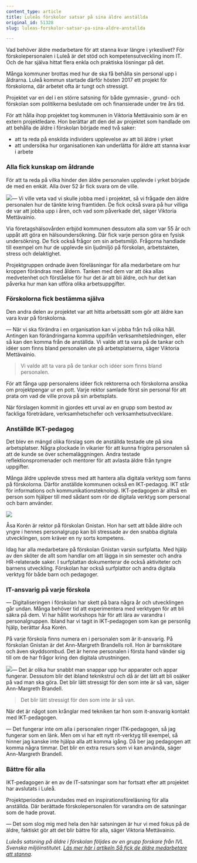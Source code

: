 ```yaml
---
content_type: article
title: Luleås förskolor satsar på sina äldre anställda
original_id: 51328
slug: luleas-forskolor-satsar-pa-sina-aldre-anstallda

---
```


Vad behöver äldre medarbetare för att stanna kvar längre i yrkeslivet? För förskolepersonalen i Luleå är det stöd och kompetensutveckling inom IT. Och de har själva hittat flera enkla och praktiska lösningar på det.

Många kommuner brottas med hur de ska få behålla sin personal upp i åldrarna. Luleå kommun startade därför hösten 2017 ett projekt för förskolorna, där arbetet ofta är tungt och stressigt.

Projektet var en del i en större satsning för både gymnasie-, grund- och förskolan som politikerna beslutade om och finansierade under tre års tid.

För att hålla ihop projektet tog kommunen in Viktoria Mettävainio som är en extern projektledare. Hon berättar att den del av projektet som handlade om att behålla de äldre i förskolan började med två saker:

*   att ta reda på enskilda individers upplevelse av att bli äldre i yrket
*   att undersöka hur organisationen kan underlätta för äldre att stanna kvar i arbete

### Alla fick kunskap om åldrande

För att ta reda på vilka hinder den äldre personalen upplevde i yrket började de med en enkät. Alla över 52 år fick svara om de ville.

[![](https://www.suntarbetsliv.se/wp-content/uploads/2020/10/200x220-viktoria-mettavainio.jpg)](https://www.suntarbetsliv.se/wp-content/uploads/2020/10/200x220-viktoria-mettavainio.jpg)— Vi ville veta vad vi skulle jobba med i projektet, så vi frågade den äldre personalen hur de tänkte kring framtiden. De fick också svara på hur villiga de var att jobba upp i åren, och vad som påverkade det, säger Viktoria Mettävainio.

Via företagshälsovården erbjöd kommunen dessutom alla som var 55 år och uppåt att göra en hälsoundersökning. Där fick varje person göra en fysisk undersökning. De fick också frågor om sin arbetsmiljö. Frågorna handlade till exempel om hur de upplevde sin ljudmiljö på förskolan, arbetstakten, stress och delaktighet.

Projektgruppen ordnade även föreläsningar för alla medarbetare om hur kroppen förändras med åldern. Tanken med dem var att öka allas medvetenhet och förståelse för hur det är att bli äldre, och hur det kan påverka hur man kan utföra olika arbetsuppgifter.

### Förskolorna fick bestämma själva

Den andra delen av projektet var att hitta arbetssätt som gör att äldre kan vara kvar på förskolorna.

— När vi ska förändra i en organisation kan vi jobba från två olika håll. Antingen kan förändringarna komma uppifrån verksamhetsledningen, eller så kan den komma från de anställda. Vi valde att ta vara på de tankar och idéer som finns bland personalen ute på arbetsplatserna, säger Viktoria Mettävainio.

> Vi valde att ta vara på de tankar och idéer som finns bland personalen.

För att fånga upp personalens idéer fick rektorerna och förskolorna ansöka om projektpengar ur en pott. Varje rektor samlade först sin personal för att prata om vad de ville prova på sin arbetsplats.

När förslagen kommit in gjordes ett urval av en grupp som bestod av fackliga företrädare, verksamhetschefer och verksamhetsutvecklare.

### Anställde IKT-pedagog

Det blev en mängd olika förslag som de anställda testade ute på sina arbetsplatser. Några plockade in vikarier för att kunna frigöra personalen så att de kunde se över schemaläggningen. Andra testade reflektionspromenader och mentorer för att avlasta äldre från tyngre uppgifter.

Många äldre upplevde stress med att hantera alla digitala verktyg som fanns på förskolorna. Därför anställde kommunen också en IKT-pedagog. IKT står för informations och kommunikationsteknologi. IKT-pedagogen är alltså en person som hjälper till med sådant som rör de digitala verktyg som personal och barn använder.

[![](https://www.suntarbetsliv.se/wp-content/uploads/2020/10/750x400-asa-koren-foto-susanne-lindholm.jpg)](https://www.suntarbetsliv.se/wp-content/uploads/2020/10/750x400-asa-koren-foto-susanne-lindholm.jpg)

Åsa Korén är rektor på förskolan Gnistan. Hon har sett att både äldre och yngre i hennes personalgrupp kan bli stressade av den snabba digitala utvecklingen, som kräver en ny sorts kompetens.

Idag har alla medarbetare på förskolan Gnistan varsin surfplatta. Med hjälp av den sköter de allt som handlar om att lägga in sin semester och andra HR-relaterade saker. I surfplattan dokumenterar de också aktiviteter och barnens utveckling. Förskolan har också surfplattor och andra digitala verktyg för både barn och pedagoger.

### IT-ansvarig på varje förskola

— Digitaliseringen i förskolan har skett på bara några år och utvecklingen går undan. Många behöver tid att experimentera med verktygen för att bli säkra på dem. Vi har hållit workshops här för att lära av varandra i personalgruppen. Ibland har vi tagit in IKT-pedagogen som kan ge personlig hjälp, berättar Åsa Korén.

På varje förskola finns numera en i personalen som är it-ansvarig. På förskolan Gnistan är det Ann-Margreth Brandells roll. Hon är barnskötare och även skyddsombud. Det är henne personalen i första hand vänder sig till om de har frågor kring den digitala utrustningen.

[![](https://www.suntarbetsliv.se/wp-content/uploads/2020/10/200x220-ann-margreth-brandell-foto-susanne-lindholm-tt.jpg)](https://www.suntarbetsliv.se/wp-content/uploads/2020/10/200x220-ann-margreth-brandell-foto-susanne-lindholm-tt.jpg)— Det är olika hur snabbt man snappar upp hur apparater och appar fungerar. Dessutom blir det ibland teknikstrul och då är det lätt att bli osäker på vad man ska göra. Det blir lätt stressigt för den som inte är så van, säger Ann-Margreth Brandell.

> Det blir lätt stressigt för den som inte är så van.

När det är något som krånglar med tekniken tar hon som it-ansvarig kontakt med IKT-pedagogen.

— Det fungerar inte om alla i personalen ringer ITK-pedagogen, så jag fungerar som en länk. Men om vi har ett nytt rit-verktyg till exempel, så hinner jag kanske inte hjälpa alla att komma igång. Då ber jag pedagogen att komma några timmar. Det blir en extra resurs som vi kan använda, säger Ann-Margreth Brandell.

### Bättre för alla

IKT-pedagogen är en av de IT-satsningar som har fortsatt efter att projektet har avslutats i Luleå.

Projektperioden avrundades med en inspirationsföreläsning för alla anställda. Där berättade förskolepersonalen för varandra om de satsningar som de hade provat.

— Det som slog mig med hela den här satsningen är hur vi med fokus på de äldre, faktiskt gör att det blir bättre för alla, säger Viktoria Mettävainio.

_Luleås satsning på äldre i förskolan följdes av en grupp forskare från IVL Svenska miljöinstitutet._ _[Läs mer här i artikeln Så fick de äldre medarbetare att stanna](https://www.suntarbetsliv.se/forskning/ledarskap-och-organisation/sa-fick-de-aldre-medarbetare-att-stanna/)._

